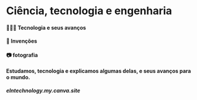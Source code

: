 # Ciência, tecnologia e engenharia
#### 👨🏻‍💻 Tecnologia e seus avanços
#### 🔧 Invenções
#### 📷 fotografia
#### Estudamos, tecnologia e explicamos algumas delas, e seus avanços para o mundo.
##### elntechnology.my.canva.site
